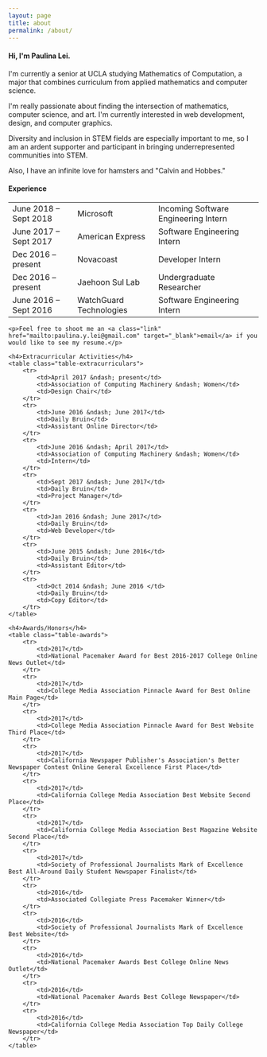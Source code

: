 ```yaml
---
layout: page
title: about
permalink: /about/
---
```


<div class="about-me">
<h4>Hi, I'm Paulina Lei.</h4>
<p>I'm currently a senior at UCLA studying Mathematics of Computation, a major that combines curriculum from applied mathematics and computer science.</p>
<p>I'm really passionate about finding the intersection of mathematics, computer science, and art. I'm currently interested in web development, design, and computer graphics.</p>
<p>Diversity and inclusion in STEM fields are especially important to me, so I am an ardent supporter and participant in bringing underrepresented communities into STEM.</p>
<p>Also, I have an infinite love for hamsters and "Calvin and Hobbes."</p>
</div>

<div class="about-activities">
    <h4>Experience</h4>
    <table class="table-experience">
        <tr>
            <td>June 2018 &ndash; Sept 2018</td>
            <td>Microsoft</td>
            <td>Incoming Software Engineering Intern</td>
        </tr>
        <tr>
            <td>June 2017 &ndash; Sept 2017</td>
            <td>American Express</td>
            <td>Software Engineering Intern</td>
        </tr>
        <tr>
            <td>Dec 2016 &ndash; present</td>
            <td>Novacoast</td>
            <td>Developer Intern</td>
        </tr>
        <tr>
            <td>Dec 2016 &ndash; present</td>
            <td>Jaehoon Sul Lab</td>
            <td>Undergraduate Researcher</td>
        </tr>
        <tr>
            <td>June 2016 &ndash; Sept 2016</td>
            <td>WatchGuard Technologies </td>
            <td>Software Engineering Intern</td>
        </tr>
    </table>

    <p>Feel free to shoot me an <a class="link" href="mailto:paulina.y.lei@gmail.com" target="_blank">email</a> if you would like to see my resume.</p>

    <h4>Extracurricular Activities</h4>
    <table class="table-extracurriculars">
        <tr>
            <td>April 2017 &ndash; present</td>
            <td>Association of Computing Machinery &ndash; Women</td>
            <td>Design Chair</td>
        </tr>
        <tr>
            <td>June 2016 &ndash; June 2017</td>
            <td>Daily Bruin</td>
            <td>Assistant Online Director</td>
        </tr>
        <tr>
            <td>June 2016 &ndash; April 2017</td>
            <td>Association of Computing Machinery &ndash; Women</td>
            <td>Intern</td>
        </tr>
        <tr>
            <td>Sept 2017 &ndash; June 2017</td>
            <td>Daily Bruin</td>
            <td>Project Manager</td>
        </tr>
        <tr>
            <td>Jan 2016 &ndash; June 2017</td>
            <td>Daily Bruin</td>
            <td>Web Developer</td>
        </tr>
        <tr>
            <td>June 2015 &ndash; June 2016</td>
            <td>Daily Bruin</td>
            <td>Assistant Editor</td>
        </tr>
        <tr>
            <td>Oct 2014 &ndash; June 2016 </td>
            <td>Daily Bruin</td>
            <td>Copy Editor</td>
        </tr>
    </table>

    <h4>Awards/Honors</h4>
    <table class="table-awards">
        <tr>
            <td>2017</td>
            <td>National Pacemaker Award for Best 2016-2017 College Online News Outlet</td>
        </tr>
        <tr>
            <td>2017</td>
            <td>College Media Association Pinnacle Award for Best Online Main Page</td>
        </tr>
        <tr>
            <td>2017</td>
            <td>College Media Association Pinnacle Award for Best Website Third Place</td>
        </tr>
        <tr>
            <td>2017</td>
            <td>California Newspaper Publisher's Association's Better Newspaper Contest Online General Excellence First Place</td>
        </tr>
        <tr>
            <td>2017</td>
            <td>California College Media Association Best Website Second Place</td>
        </tr>
        <tr>
            <td>2017</td>
            <td>California College Media Association Best Magazine Website Second Place</td>
        </tr>
        <tr>
            <td>2017</td>
            <td>Society of Professional Journalists Mark of Excellence Best All-Around Daily Student Newspaper Finalist</td>
        </tr>
        <tr>
            <td>2016</td>
            <td>Associated Collegiate Press Pacemaker Winner</td>
        </tr>
        <tr>
            <td>2016</td>
            <td>Society of Professional Journalists Mark of Excellence Best Website</td>
        </tr>
        <tr>
            <td>2016</td>
            <td>National Pacemaker Awards Best College Online News Outlet</td>
        </tr>
        <tr>
            <td>2016</td>
            <td>National Pacemaker Awards Best College Newspaper</td>
        </tr>
        <tr>
            <td>2016</td>
            <td>California College Media Association Top Daily College Newspaper</td>
        </tr>
    </table>
</div>
